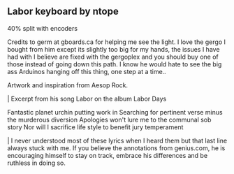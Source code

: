 ## Labor keyboard by ntope

40% split with encoders

Credits to germ at gboards.ca for helping me see the light. I love the gergo I bought from him except its slightly too big for my hands, the issues I have had with I believe are fixed with the gergoplex and you should buy one of those instead of going down this path. I know he would hate to see the big ass Arduinos hanging off this thing, one step at a time..

Artwork and inspiration from Aesop Rock.

| Excerpt from his song Labor on the album Labor Days

Fantastic planet urchin putting work in
Searching for pertinent verse minus the murderous diversion
Apologies won't lure me to the communal sob story
Nor will I sacrifice life style to benefit jury temperament

| I never understood most of these lyrics when I heard them but that last line always stuck with me. If you believe the annotations from genius.com, he is encouraging himself to stay on track, embrace his differences and be ruthless in doing so.
